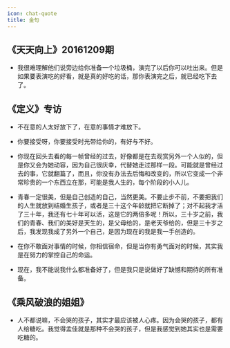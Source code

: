```yaml
---
icon: chat-quote
title: 金句
---
```


## 《天天向上》20161209期

- 我很难理解他们说旁边给你准备一个垃圾桶，演完了以后你可以吐出来。但是如果要表演吃的好看，就是真的好吃的话，那你表演完之后，就已经吃下去了。

## 《定义》专访

- 不在意的人太好放下了，在意的事情才难放下。

- 你要接受呀，你要接受时光带给你的，有好与不好。

- 你现在回头去看的每一帧曾经的过去，好像都是在去观赏另外一个人似的，但是你又会为她动容，因为自己很庆幸，代替她走过那样一段。可能就是曾经过去的事，它就翻篇了，而且，你没有办法去后悔和改变的，所以它变成一个非常珍贵的一个东西立在那，可能是我人生的，每个阶段的小人儿。

- 青春一定很美，但是自己创造的自己，当然更美。不要止步不前，不要把我们的人生就放到结婚生孩子，或者是三十这个年龄就把它断掉了；对不起我才活了三十年，我还有七十年可以活，这是它的两倍多呢！所以，三十岁之前，我们的青春、我们的美好是天生的，是父母给的，是老天爷给的，但是三十岁之后，我发现我成了另外一个自己，是因为现在的我是我一手创造的。

- 在你不敢面对事情的时候，你相信宿命，但是当你有勇气面对的时候，其实我是在努力的掌控自己的命运。

- 现在，我不能说我什么都准备好了，但是我只是说做好了缺憾和期待的所有准备。

## 《乘风破浪的姐姐》

- 人不都说嘛，不会哭的孩子，其实才最应该被人心疼。因为会哭的孩子，都有人给糖吃。我觉得孟佳就是那种不会哭的孩子，但是我感觉到她其实也是需要吃糖的。